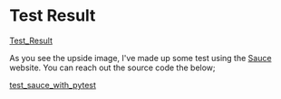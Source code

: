 # Test Result

[Test_Result](https://github.com/alperengokbak/PythonWithSelenium/blob/main/Selenium/Test_Result.png)
</br>

As you see the upside image, I've made up some test using the [Sauce](https://www.saucedemo.com) website. You can reach out the source code the below;
</br>

[test_sauce_with_pytest](https://github.com/alperengokbak/PythonWithSelenium/blob/main/Selenium/test_sauce.py)
